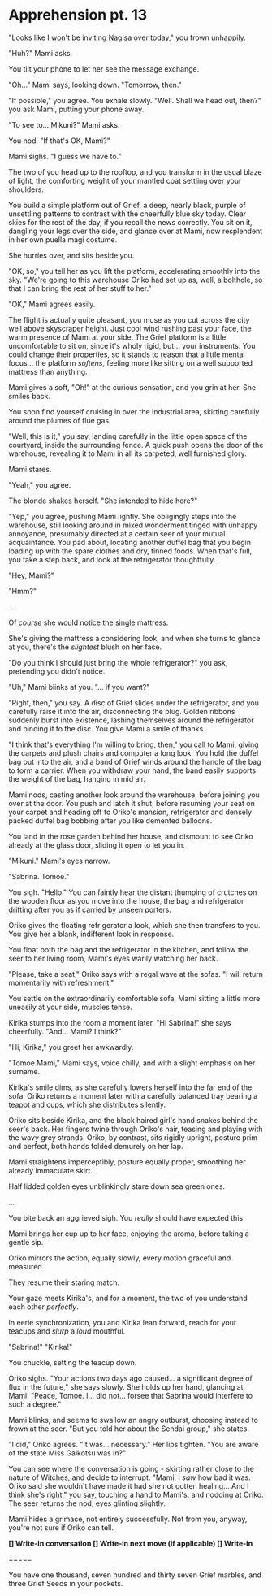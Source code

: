 # Apprehension pt. 13

"Looks like I won't be inviting Nagisa over today," you frown unhappily.

"Huh?" Mami asks.

You tilt your phone to let her see the message exchange.

"Oh..." Mami says, looking down. "Tomorrow, then."

"If possible," you agree. You exhale slowly. "Well. Shall we head out, then?" you ask Mami, putting your phone away.

"To see to... Mikuni?" Mami asks.

You nod. "If that's OK, Mami?"

Mami sighs. "I guess we have to."

The two of you head up to the rooftop, and you transform in the usual blaze of light, the comforting weight of your mantled coat settling over your shoulders.

You build a simple platform out of Grief, a deep, nearly black, purple of unsettling patterns to contrast with the cheerfully blue sky today. Clear skies for the rest of the day, if you recall the news correctly. You sit on it, dangling your legs over the side, and glance over at Mami, now resplendent in her own puella magi costume.

She hurries over, and sits beside you.

"OK, so," you tell her as you lift the platform, accelerating smoothly into the sky. "We're going to this warehouse Oriko had set up as, well, a bolthole, so that I can bring the rest of her stuff to her."

"OK," Mami agrees easily.

The flight is actually quite pleasant, you muse as you cut across the city well above skyscraper height. Just cool wind rushing past your face, the warm presence of Mami at your side. The Grief platform is a little uncomfortable to sit on, since it's wholy rigid, but... your instruments. You could change their properties, so it stands to reason that a little mental focus... the platform *softens*, feeling more like sitting on a well supported mattress than anything.

Mami gives a soft, "Oh!" at the curious sensation, and you grin at her. She smiles back.

You soon find yourself cruising in over the industrial area, skirting carefully around the plumes of flue gas.

"Well, this is it," you say, landing carefully in the little open space of the courtyard, inside the surrounding fence. A quick push opens the door of the warehouse, revealing it to Mami in all its carpeted, well furnished glory.

Mami stares.

"Yeah," you agree.

The blonde shakes herself. "She intended to hide here?"

"Yep," you agree, pushing Mami lightly. She obligingly steps into the warehouse, still looking around in mixed wonderment tinged with unhappy annoyance, presumably directed at a certain seer of your mutual acquaintance. You pad about, locating another duffel bag that you begin loading up with the spare clothes and dry, tinned foods. When that's full, you take a step back, and look at the refrigerator thoughtfully.

"Hey, Mami?"

"Hmm?"

...

Of *course* she would notice the single mattress.

She's giving the mattress a considering look, and when she turns to glance at you, there's the *slightest* blush on her face.

"Do you think I should just bring the whole refrigerator?" you ask, pretending you didn't notice.

"Uh," Mami blinks at you. "... if you want?"

"Right, then," you say. A disc of Grief slides under the refrigerator, and you carefully raise it into the air, disconnecting the plug. Golden ribbons suddenly burst into existence, lashing themselves around the refrigerator and binding it to the disc. You give Mami a smile of thanks.

"I think that's everything I'm willing to bring, then," you call to Mami, giving the carpets and plush chairs and computer a long look. You hold the duffel bag out into the air, and a band of Grief winds around the handle of the bag to form a carrier. When you withdraw your hand, the band easily supports the weight of the bag, hanging in mid air.

Mami nods, casting another look around the warehouse, before joining you over at the door. You push and latch it shut, before resuming your seat on your carpet and heading off to Oriko's mansion, refrigerator and densely packed duffel bag bobbing after you like demented balloons.

You land in the rose garden behind her house, and dismount to see Oriko already at the glass door, sliding it open to let you in.

"Mikuni." Mami's eyes narrow.

"Sabrina. Tomoe."

You sigh. "Hello." You can faintly hear the distant thumping of crutches on the wooden floor as you move into the house, the bag and refrigerator drifting after you as if carried by unseen porters.

Oriko gives the floating refrigerator a look, which she then transfers to you. You give her a blank, indifferent look in response.

You float both the bag and the refrigerator in the kitchen, and follow the seer to her living room, Mami's eyes warily watching her back.

"Please, take a seat," Oriko says with a regal wave at the sofas. "I will return momentarily with refreshment."

You settle on the extraordinarily comfortable sofa, Mami sitting a little more uneasily at your side, muscles tense.

Kirika stumps into the room a moment later. "Hi Sabrina!" she says cheerfully. "And... Mami? I think?"

"Hi, Kirika," you greet her awkwardly.

"Tomoe Mami," Mami says, voice chilly, and with a slight emphasis on her surname.

Kirika's smile dims, as she carefully lowers herself into the far end of the sofa. Oriko returns a moment later with a carefully balanced tray bearing a teapot and cups, which she distributes silently.

Oriko sits beside Kirika, and the black haired girl's hand snakes behind the seer's back. Her fingers twine through Oriko's hair, teasing and playing with the wavy grey strands. Oriko, by contrast, sits rigidly upright, posture prim and perfect, both hands folded demurely on her lap.

Mami straightens imperceptibly, posture equally proper, smoothing her already immaculate skirt.

Half lidded golden eyes unblinkingly stare down sea green ones.

...

You bite back an aggrieved sigh. You *really* should have expected this.

Mami brings her cup up to her face, enjoying the aroma, before taking a gentle sip.

Oriko mirrors the action, equally slowly, every motion graceful and measured.

They resume their staring match.

Your gaze meets Kirika's, and for a moment, the two of you understand each other *perfectly*.

In eerie synchronization, you and Kirika lean forward, reach for your teacups and *slurp* a *loud* mouthful.

"Sabrina!" "Kirika!"

You chuckle, setting the teacup down.

Oriko sighs. "Your actions two days ago caused... a significant degree of flux in the future," she says slowly. She holds up her hand, glancing at Mami. "Peace, Tomoe. I... did not... forsee that Sabrina would interfere to such a degree."

Mami blinks, and seems to swallow an angry outburst, choosing instead to frown at the seer. "But you told her about the Sendai group," she states.

"I did," Oriko agrees. "It was... necessary." Her lips tighten. "You are aware of the state Miss Gaikotsu was in?"

You can see where the conversation is going - skirting rather close to the nature of Witches, and decide to interrupt. "Mami, I *saw* how bad it was. Oriko said she wouldn't have made it had she not gotten healing... And I think she's right," you say, touching a hand to Mami's, and nodding at Oriko. The seer returns the nod, eyes glinting slightly.

Mami hides a grimace, not entirely successfully. Not from you, anyway, you're not sure if Oriko can tell.

**\[] Write-in conversation
\[] Write-in next move (if applicable)
\[] Write-in**

\=====​

You have one thousand, seven hundred and thirty seven Grief marbles, and three Grief Seeds in your pockets.
